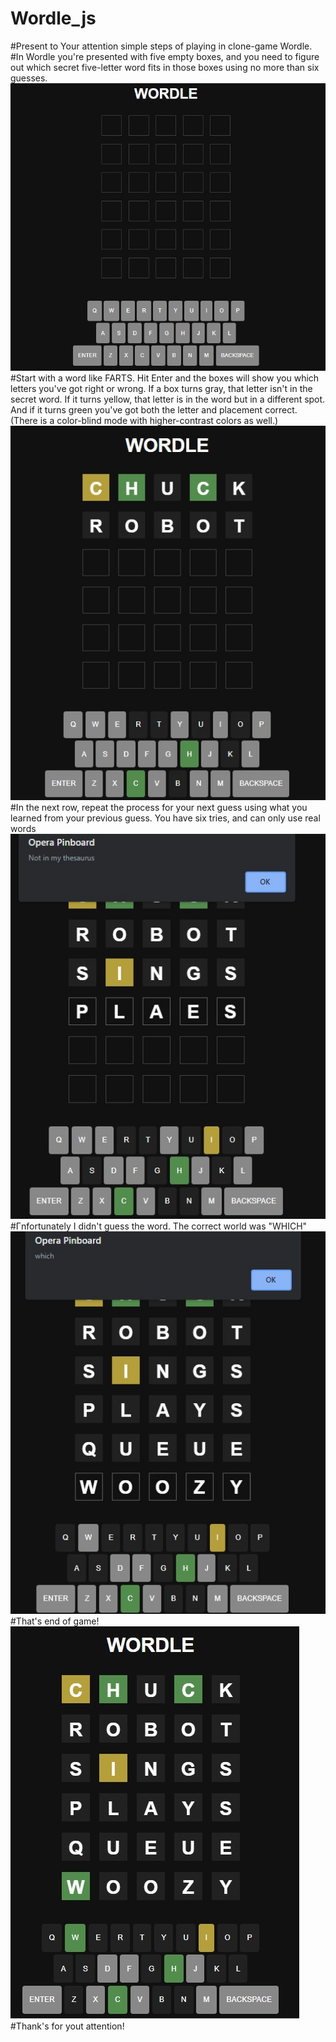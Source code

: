 # Wordle_js
#Present to Your attention simple steps of playing in clone-game Wordle.
#In Wordle you're presented with five empty boxes, and you need to figure out which secret five-letter word fits in those boxes using no more than six guesses.
![Иллюстрация к проекту](https://github.com/Anastasia81k/Wordle_js/blob/main/asserts/2.jpg)
#Start with a word like FARTS. Hit Enter and the boxes will show you which letters you've got right or wrong. If a box turns gray, that letter isn't in the secret word. If it turns yellow, that letter is in the word but in a different spot. And if it turns green you've got both the letter and placement correct. (There is a color-blind mode with higher-contrast colors as well.)
![Иллюстрация к проекту](https://github.com/Anastasia81k/Wordle_js/blob/main/asserts/1.jpg)
#In the next row, repeat the process for your next guess using what you learned from your previous guess. You have six tries, and can only use real words
![Иллюстрация к проекту](https://github.com/Anastasia81k/Wordle_js/blob/main/asserts/3.jpg)
#Гnfortunately I didn't guess the word. The correct world was "WHICH"
![Иллюстрация к проекту](https://github.com/Anastasia81k/Wordle_js/blob/main/asserts/4.jpg)
#That's end of game!
![Иллюстрация к проекту](https://github.com/Anastasia81k/Wordle_js/blob/main/asserts/5.jpg)
#Thank's for yout attention!
